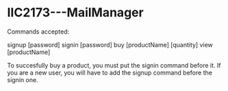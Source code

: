 # IIC2173---MailManager

Commands accepted:

signup [password]
signin [password]
buy [productName] [quantity]
view [productName]

To succesfully buy a product, you must put the signin command before it.
If you are a new user, you will have to add the signup command before the signin one.